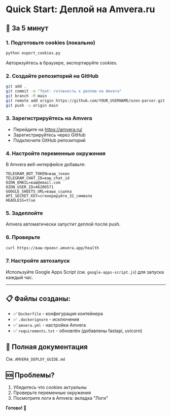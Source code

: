 # Quick Start: Деплой на Amvera.ru

## 🚀 За 5 минут

### 1. Подготовьте cookies (локально)
```bash
python export_cookies.py
```
Авторизуйтесь в браузере, экспортируйте cookies.

### 2. Создайте репозиторий на GitHub
```bash
git add .
git commit -m "feat: готовность к деплою на Amvera"
git branch -M main
git remote add origin https://github.com/YOUR_USERNAME/ozon-parser.git
git push -u origin main
```

### 3. Зарегистрируйтесь на Amvera
- Перейдите на https://amvera.ru/
- Зарегистрируйтесь через GitHub
- Подключите GitHub репозиторий

### 4. Настройте переменные окружения
В Amvera веб-интерфейсе добавьте:
```
TELEGRAM_BOT_TOKEN=ваш_токен
TELEGRAM_CHAT_ID=ваш_chat_id
OZON_EMAIL=ваш@email.com
OZON_USER_ID=46206571
GOOGLE_SHEETS_URL=ваша_ссылка
API_SECRET_KEY=сгенерируйте_32_символа
HEADLESS=true
```

### 5. Задеплойте
Amvera автоматически запустит деплой после push.

### 6. Проверьте
```bash
curl https://ваш-проект.amvera.app/health
```

### 7. Настройте автозапуск
Используйте Google Apps Script (см. `google-apps-script.js`) для запуска каждый час.

---

## 📋 Файлы созданы:
- ✅ `Dockerfile` - конфигурация контейнера
- ✅ `.dockerignore` - исключения
- ✅ `amvera.yml` - настройки Amvera
- ✅ `requirements.txt` - обновлён (добавлены fastapi, uvicorn)

## 📖 Полная документация
См. `AMVERA_DEPLOY_GUIDE.md`

## 🆘 Проблемы?
1. Убедитесь что cookies актуальны
2. Проверьте переменные окружения
3. Посмотрите логи в Amvera: вкладка "Логи"

**Готово! 🎉**
